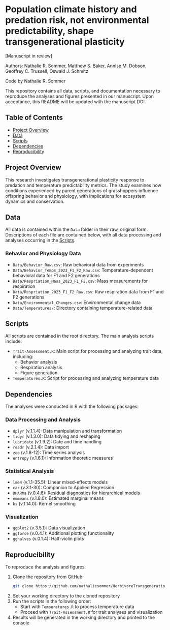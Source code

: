 # Population climate history and predation risk, not environmental predictability, shape transgenerational plasticity 
[Manuscript in review]

Authors: Nathalie R. Sommer, Matthew S. Baker, Annise M. Dobson, Geoffrey C. Trussell, Oswald J. Schmitz

Code by Nathalie R. Sommer

This repository contains all data, scripts, and documentation necessary to reproduce the analyses and figures presented in our manuscript. Upon acceptance, this README will be updated with the manuscript DOI.

## Table of Contents

- [Project Overview](#project-overview)
- [Data](#data)
- [Scripts](#scripts)
- [Dependencies](#dependencies)
- [Reproducibility](#reproducibility)

## Project Overview

This research investigates transgenerational plasticity response to predation and temperature predictability metrics. The study examines how  conditions experienced by parent generations of grasshoppers influence offspring behavior and physiology, with implications for ecosystem dynamics and conservation.

## Data

All data is contained within the `Data` folder in their raw, original form. Descriptions of each file are contained below, with all data processing and analyses occurring in the [Scripts](#scripts).

### Behavior and Physiology Data
- `Data/Behavior_Raw.csv`: Raw behavioral data from experiments
- `Data/Behavior_Temps_2023_F1_F2_Raw.csv`: Temperature-dependent behavioral data for F1 and F2 generations
- `Data/Respriation_Mass_2023_F1_F2.csv`: Mass measurements for respiration
- `Data/Respriation_2023_F1_F2_Raw.csv`: Raw respiration data from F1 and F2 generations
- `Data/Environmental_Changes.csv`: Environmental change data
- `Data/Temperatures/`: Directory containing temperature-related data

## Scripts

All scripts are contained in the root directory. The main analysis scripts include:

- `Trait-Assessment.R`: Main script for processing and analyzing trait data, including:
  - Behavior analysis
  - Respiration analysis
  - Figure generation
- `Temperatures.R`: Script for processing and analyzing temperature data

## Dependencies

The analyses were conducted in R with the following packages:

### Data Processing and Analysis
- `dplyr` (v.1.1.4): Data manipulation and transformation
- `tidyr` (v.1.3.0): Data tidying and reshaping
- `lubridate` (v.1.9.2): Date and time handling
- `readr` (v.2.1.4): Data import
- `zoo` (v.1.8-12): Time series analysis
- `entropy` (v.1.6.1): Information theoretic measures

### Statistical Analysis
- `lme4` (v.1.1-35.5): Linear mixed-effects models
- `car` (v.3.1-30): Companion to Applied Regression
- `DHARMa` (v.0.4.6): Residual diagnostics for hierarchical models
- `emmeans` (v.1.8.0): Estimated marginal means
- `ks` (v.1.14.0): Kernel smoothing

### Visualization
- `ggplot2` (v.3.5.1): Data visualization
- `ggforce` (v.0.4.1): Additional plotting functionality
- `gghalves` (v.0.1.4): Half-violin plots

## Reproducibility

To reproduce the analysis and figures:

1. Clone the repository from GitHub:
   ```bash
   git clone https://github.com/nathaliesommer/HerbivoreTransgenerationalPlasticity.git
   ```
2. Set your working directory to the cloned repository
3. Run the scripts in the following order:
   - Start with `Temperatures.R` to process temperature data
   - Proceed with `Trait-Assessment.R` for trait analyses and visualization
4. Results will be generated in the working directory and printed to the console